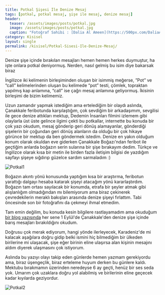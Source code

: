 ```yaml
---
title: Potkal Şişesi İle Denize Mesaj
tags: [potkal, potkal mesaj, şişe ile mesaj, denize mesaj]
header:
  teaser: /assets/images/posts/potkal.jpg
  image: /assets/images/posts/potkal.jpg
  caption: "Fotoğraf Sahibi : [Dalia Al Ameen](https://500px.com/DaliaAlameen)"
category: Kisisel
layout: single
permalink: /kisisel/Potkal-Sisesi-Ile-Denize-Mesaj/
---
```

Denize şişe içinde bırakılan mesajları hemen hemen herkes duymuştur, ha işte onlara potkal deniyormuş. Nerden, nasıl gelmiş bu isim diye bakarsak biraz

İngilizce iki kelimenin birleşiminden oluşan bir isimmiş meğerse, ”Pot” ve “call” kelimelerinden oluşan bu kelimede “pot” testi, çömlek, topraktan yapılmış kap anlamına, “call” ise çağrı mesaj anlamına geliyormuş. İkisinin birleşimi de bizim kelimemiz.

Uzun zamandır yapmak istediğim ama ertelediğim bir olaydı aslında, Çanakkale feribotunda karşılaştığım, çok sevdiğim bir arkadaşımım, sevgilisi ile gece denize attıkları mektup, Dedemin İnsanları filmini izlemem gibi olaylarla üst üste gelince ilgimi çekti bu potkallar, internette bu konuda bir çok yazı okudum, mesaj gönderip geri dönüş alamayanlar, gönderdiği şişelerin bir çoğundan geri dönüş alanların da olduğu bir çok hikaye görünce bir mektup da ben göndermek istedim. Denize en yakın olduğum konum olarak okuldan eve giderken Çanakkale Boğazı'ndan feribot ile geçtiğim anlarda boğazın serin sularına bir şişe bırakayım dedim. Türkçe ve İngilizce olarak kısa bir metin ile birden fazla iletişim bilgisi de yazdığım sayfayı şişeye sığdırıp güzelce sardım sarmaladım :)

![Potkal1](https://hakanterman.com/assets/images/posts/potkal1.jpg)

Boğazın akıntı yönü konusunda yaptığım kısa bir araştırma, feribotun yarattığı dalgayı hesaba katarak şişeyi atacağım yönü kararlaştırdım. Boğazın tam ortası sayılacak bir konumda, etrafa bir şeyler atmak gibi alışlanlığım olmadığından mı bilemiyorum ama biraz çekinerek çevredekilerin meraklı bakışları arasında denize şişeyi fırlattım. Tabi öncesinde son bir fotoğrafını da çekmeyi ihmal etmedim.

Tam emin değilim, bu konuda kesin bilgilere rastlayamadım ama okuduğum [bir blog yazısında](http://gencdergisi.com/3308-bkz--potkal.html) her sene 1 Eylül'de Çanakkale'den denize şişe içinde barış mesajları bırakıldığını okudum.

Doğrusu çok merak ediyorum, hangi yönde ilerleyecek, Karadeniz'de mi kalacak aşağılara doğru gidip belki ismini hiç bilmediğim bir ülkeden birilerine mi ulaşacak, şişe eğer birinin eline ulaşırsa alan kişinin mesajını aldım diyerek ulaşmasını çok istiyorum.

Aslında bu yazıyı olayı takip eden günlerde hemen yazmam gerekiyordu ama, biraz üşengeçlik, biraz erteleme huyum derken bu günlere kaldı. Mektubu bırakmamın üzerinden neredeyse 6 ay geçti, henüz bir ses seda yok. Umarım çok uzaklara doğru yol alabilmiş ve birilerinin eline geçecek kadar kıyılarda geziyordur.

![Potkal2](https://hakanterman.com/assets/images/posts/potkal2.jpg)

